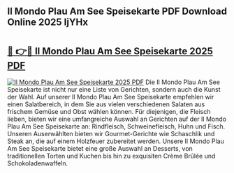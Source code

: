 ## Il Mondo Plau Am See Speisekarte PDF Download Online 2025 IjYHx

# <h2><a href="http://gcef75.nevu.top/?p=Il+Mondo+Plau+Am+See+Speisekarte">🔗 👉🔴 Il Mondo Plau Am See Speisekarte 2025 PDF</a></h2>

[![Il Mondo Plau Am See Speisekarte 2025 PDF](https://i.imgur.com/dBaPXMq.png)](http://gcef75.nevu.top/?p=Il+Mondo+Plau+Am+See+Speisekarte)
Die Il Mondo Plau Am See Speisekarte ist nicht nur eine Liste von Gerichten, sondern auch die Kunst der Wahl. Auf unserer Il Mondo Plau Am See Speisekarte empfehlen wir einen Salatbereich, in dem Sie aus vielen verschiedenen Salaten aus frischem Gemüse und Obst wählen können. Für diejenigen, die Fleisch lieben, bieten wir eine umfangreiche Auswahl an Gerichten auf der Il Mondo Plau Am See Speisekarte an: Rindfleisch, Schweinefleisch, Huhn und Fisch. Unseren Auserwählten bieten wir Gourmet-Gerichte wie Schaschlik und Steak an, die auf einem Holzfeuer zubereitet werden. Unsere Il Mondo Plau Am See Speisekarte bietet eine große Auswahl an Desserts, von traditionellen Torten und Kuchen bis hin zu exquisiten Crème Brûlée und Schokoladenwaffeln.
